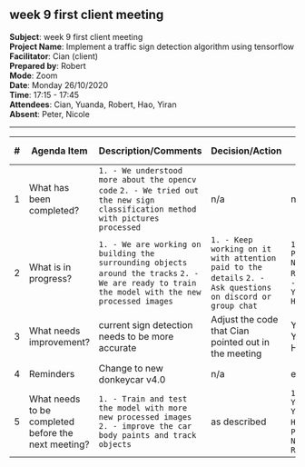 ## week 9 first client meeting

**Subject**: week 9 first client meeting  
**Project Name**: Implement a traffic sign detection algorithm using tensorflow  
**Facilitator**: Cian (client)  
**Prepared by**: Robert  
**Mode**: Zoom  
**Date**: Monday 26/10/2020  
**Time**: 17:15 - 17:45  
**Attendees**: Cian, Yuanda, Robert, Hao, Yiran  
**Absent**: Peter, Nicole

--- 

| #   | Agenda Item                                         | Description/Comments                                                                                                                                                                                                                                                                                                                                                                                                                                                                                                                                                                                                                                                                                                    | Decision/Action                                                   | Who?         | Items for escalation |
| --- | --------------------------------------------------- | ----------------------------------------------------------------------------------------------------------------------------------------------------------------------------------------------------------------------------------------------------------------------------------------------------------------------------------------------------------------------------------------------------------------------------------------------------------------------------------------------------------------------------------------------------------------------------------------------------------------------------------------------------------------------------------------------------------------------- | ----------------------------------------------------------------- | ------------ | -------------------- |
| 1   | What has been completed?                            | `1. - We understood more about the opencv code` `2. - We tried out the new sign classification method with pictures processed`   | n/a                                                               | n/a          | n/a                  |
| 2   | What is in progress?                                | `1. - We are working on building the surrounding objects around the tracks` `2. - We are ready to train the model with the new processed images`                                                                                                                                                                                                                                                                                                                                                                                                                                                                                                                                                                                     | `1. - Keep working on it with attention paid to the details` `2. - Ask questions on discord or group chat`                              | `1. - Peter, Nicole, Robert` `2. - Yiran, Yuanda, Hao`     | n/a                  |
| 3   | What needs improvement?                             |    current sign detection needs to be more accurate  | Adjust the code that Cian pointed out in the meeting | Yiran, Yuanda, Hao                  |n/a
| 4   | Reminders                                           | Change to new donkeycar v4.0                                                                                                                                                                                                                                                                                                                                                                                                                                                                                                                                                                                                                                                              | n/a                                | everyone     | n/a                  |
| 5   | What needs to be completed before the next meeting? | `1. - Train and test the model with more new processed images` `2. - improve the car body paints and track objects`| as described               | `1. - Yuanda, Yiran, Hao` `2. - Peter, Nicole, Robert`     | n/a                  |